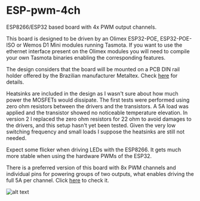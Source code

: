 # ESP-pwm-4ch

ESP8266/ESP32 based board with 4x PWM output channels.

This board is designed to be driven by an Olimex ESP32-POE, ESP32-POE-ISO or Wemos D1 Mini modules running Tasmota. If you want to use the ethernet interface present on the Olimex modules you will need to compile your own Tasmota binaries enabling the corresponding features.

The design considers that the board will be mounted on a PCB DIN rail holder offered by the Brazilian manufacturer Metaltex. Check [here](https://www.metaltex.com.br/produtos/componentes/suportes/sp7-suporte-para-montagem-de-placa-de-circuito-impresso-em-trilho-din) for details.

Heatsinks are included in the design as I wasn't sure about how much power the MOSFETs would dissipate. The first tests were performed using zero ohm resistors between the drivers and the transistors. A 5A load was applied and the transistor showed no noticeable temperature elevation. In version 2 I replaced the zero ohm resistors for 22 ohm to avoid damages to the drivers, and this setup hasn't yet been tested. Given the very low switching frequency and small loads I suppose the heatsinks are still not needed.

Expect some flicker when driving LEDs with the ESP8266. It gets much more stable when using the hardware PWMs of the ESP32.

There is a preferred version of this board with 8x PWM channels and individual pins for powering groups of two outputs, what enables driving the full 5A per channel. Click [here](https://github.com/thermseekr/ESP-pwm-8ch) to check it.

![alt text](https://github.com/thermseekr/ESP-pwm-4ch/blob/main/V2/ESP-pwm_4ch-V2.png "ESP-pwm-8ch")
